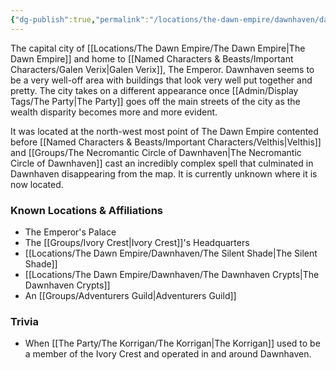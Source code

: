 ```yaml
---
{"dg-publish":true,"permalink":"/locations/the-dawn-empire/dawnhaven/dawnhaven/","tags":["Location"],"noteIcon":"","created":"2024-03-10T23:09:01.093+00:00","updated":"2024-12-13T23:07:04.184+00:00"}
---
```


The capital city of [[Locations/The Dawn Empire/The Dawn Empire\|The Dawn Empire]] and home to [[Named Characters & Beasts/Important Characters/Galen Verix\|Galen Verix]], The Emperor. Dawnhaven seems to be a very well-off area with buildings that look very well put together and pretty. The city takes on a different appearance once [[Admin/Display Tags/The Party\|The Party]] goes off the main streets of the city as the wealth disparity becomes more and more evident. 

It was located at the north-west most point of The Dawn Empire contented before [[Named Characters & Beasts/Important Characters/Velthis\|Velthis]] and [[Groups/The Necromantic Circle of Dawnhaven\|The Necromantic Circle of Dawnhaven]] cast an incredibly complex spell that culminated in Dawnhaven disappearing from the map. It is currently unknown where it is now located.

### Known Locations & Affiliations
- The Emperor's Palace 
- The [[Groups/Ivory Crest\|Ivory Crest]]'s Headquarters
- [[Locations/The Dawn Empire/Dawnhaven/The Silent Shade\|The Silent Shade]] 
- [[Locations/The Dawn Empire/Dawnhaven/The Dawnhaven Crypts\|The Dawnhaven Crypts]]
- An [[Groups/Adventurers Guild\|Adventurers Guild]]

### Trivia
- When [[The Party/The Korrigan/The Korrigan\|The Korrigan]] used to be a member of the Ivory Crest and operated in and around Dawnhaven.